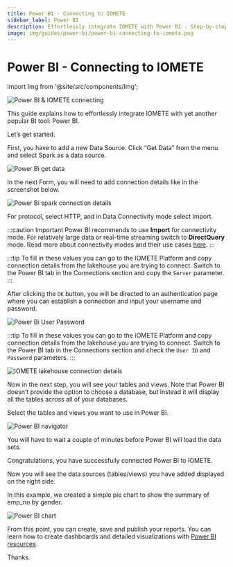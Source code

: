```yaml
---
title: Power BI - Connecting to IOMETE
sidebar_label: Power BI
description: Effortlessly integrate IOMETE with Power BI - Step-by-step guide to connect, visualize and analyze data. Create reports and visualizations with Power BI resources.
image: img/guides/power-bi/power-bi-connecting-to-iomete.png
---
```


# Power BI - Connecting to IOMETE

<!-- <head>
  <meta property="og:image" content="/img/power-bi/power-bi-connecting-to-iomete.png" />
</head> -->

import Img from '@site/src/components/Img';

![Power BI & IOMETE connecting](/img/guides/power-bi/power-bi-connecting-to-iomete.png)

This guide explains how to effortlessly integrate IOMETE with yet another popular BI tool: Power BI.

Let’s get started.

First, you have to add a new Data Source. Click “Get Data” from the menu and select Spark as a data source.

<Img src="/img/guides/power-bi/get-data.png" alt="Power Bi get data"/>

In the next Form, you will need to add connection details like in the screenshot below.

<Img src="/img/guides/power-bi/spark-connection-details.png" alt="Power Bi spark connection details"/>

For protocol, select HTTP, and in Data Connectivity mode select Import.

:::caution Important
Power BI recommends to use **Import** for connectivity mode. For relatively large data or real-time streaming switch to **DirectQuery** mode.
Read more about connectivity modes and their use cases <a target="_blank" href="https://learn.microsoft.com/en-us/power-bi/connect-data/desktop-directquery-about#power-bi-data-connectivity-modes">here</a>.
:::

:::tip
To fill in these values you can go to the IOMETE Platform and copy connection details from the lakehouse you are trying to connect. Switch to the Power BI tab in the Connections section and copy the `Server` parameter.
:::

After clicking the `OK` button, you will be directed to an authentication page where you can establish a connection and input your username and password.

<Img src="/img/guides/power-bi/spark-credentials.png" alt="Power Bi User Password"/>

:::tip
To fill in these values you can go to the IOMETE Platform and copy connection details from the lakehouse you are trying to connect. Switch to the Power BI tab in the Connections section and check the `User ID` and `Password` parameters.
:::

<Img src="/img/guides/power-bi/iomete-lakehouse-connection-details.png" alt="IOMETE lakehouse connection details"/>

Now in the next step, you will see your tables and views. Note that Power BI doesn’t provide the option to choose a database, but instead it will display all the tables across all of your databases.

Select the tables and views you want to use in Power BI.

<Img src="/img/guides/power-bi/power-bi-navigator.png" alt="Power BI navigator"/>

You will have to wait a couple of minutes before Power BI will load the data sets.

Congratulations, you have successfully connected Power BI to IOMETE.

Now you will see the data sources (tables/views) you have added displayed on the right side.

In this example, we created a simple pie chart to show the summary of emp_no by gender.

<Img src="/img/guides/power-bi/power-bi-chart.png" alt="Power BI chart"/>

From this point, you can create, save and publish your reports. You can learn how to create dashboards and detailed visualizations with [Power BI resources](https://learn.microsoft.com/en-us/power-bi/).

Thanks.
